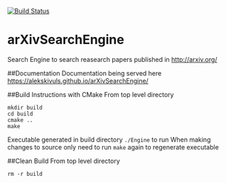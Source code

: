 [![Build Status](https://travis-ci.org/alekskivuls/arXivSearchEngine.svg?branch=master)](https://travis-ci.org/alekskivuls/arXivSearchEngine)

# arXivSearchEngine
Search Engine to search reasearch papers published in http://arxiv.org/

##Documentation
Documentation being served here https://alekskivuls.github.io/arXivSearchEngine/

##Build Instructions with CMake
From top level directory
```
mkdir build
cd build
cmake ..
make
```
Executable generated in build directory `./Engine` to run
When making changes to source only need to run `make` again to regenerate executable 

##Clean Build
From top level directory
```
rm -r build
```
